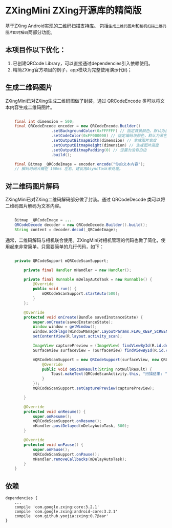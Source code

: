 # ZXingMini ZXing开源库的精简版

基于ZXing Android实现的二维码扫描支持库。
包括`生成二维码图片`和`相机扫描二维码图片即时解码`两部分功能。

## 本项目作以下优化：

1. 已创建QRCode Library，可以直接通过dependencies引入依赖使用。
2. 精简ZXing官方项目的例子，app模块为完整使用演示代码；


## 生成二维码图片

ZXingMini已对ZXing生成二维码图做了封装，通过 QRCodeEncode 类可以将文本内容生成二维码图片。

```java

    final int dimension = 500;
    final QRCodeEncode encoder = new QRCodeEncode.Builder()
                    .setBackgroundColor(0xFFFFFF) // 指定背景颜色，默认为白色
                    .setCodeColor(0xFF000000) // 指定编码块颜色，默认为黑色
                    .setOutputBitmapWidth(dimension) // 生成图片宽度
                    .setOutputBitmapHeight(dimension) // 生成图片高度
                    .setOutputBitmapPadding(0) // 设置为没有白边
                    .build();

    final Bitmap _QRCodeImage = encoder.encode("你的文本内容");
    // 解码时间大概在 160ms 左右，建议用AsyncTask来处理。

```

## 对二维码图片解码

ZXingMini已对ZXing二维码解码部分做了封装。通过 QRCodeDecode 类可以将二维码图片解码为文本内容。

```java

    Bitmap _QRCodeImage = ....
    QRCodeDecode decoder = new QRCodeDecode.Builder().build();
    String content = decoder.decod(_QRCodeImage);

```

通常，二维码解码与相机联合使用。ZXingMini对相机管理的代码也做了简化，使用起来非常简单。只需要简单的几行代码，如下：

```java

    private QRCodeSupport mQRCodeScanSupport;

        private final Handler mHandler = new Handler();

        private final Runnable mDelayAutoTask = new Runnable() {
            @Override
            public void run() {
                mQRCodeScanSupport.startAuto(500);
            }
        };

        @Override
        protected void onCreate(Bundle savedInstanceState) {
            super.onCreate(savedInstanceState);
            Window window = getWindow();
            window.addFlags(WindowManager.LayoutParams.FLAG_KEEP_SCREEN_ON);
            setContentView(R.layout.activity_scan);

            ImageView capturePreview = (ImageView) findViewById(R.id.decode_preview);
            SurfaceView surfaceView = (SurfaceView) findViewById(R.id.capture_preview_view);

            mQRCodeScanSupport = new QRCodeSupport(surfaceView, new QRCodeSupport.OnResultListener() {
                @Override
                public void onScanResult(String notNullResult) {
                    Toast.makeText(QRCodeScanActivity.this, "扫描结果: " + notNullResult, Toast.LENGTH_SHORT).show();
                }
            });
            mQRCodeScanSupport.setCapturePreview(capturePreview);

        }

        @Override
        protected void onResume() {
            super.onResume();
            mQRCodeScanSupport.onResume();
            mHandler.postDelayed(mDelayAutoTask, 500);
        }

        @Override
        protected void onPause() {
            super.onPause();
            mQRCodeScanSupport.onPause();
            mHandler.removeCallbacks(mDelayAutoTask);
        }
    }

```

## 依赖

    dependencies {
        ...
        compile 'com.google.zxing:core:3.2.1'
        compile 'com.google.zxing:android-core:3.2.1'
        compile 'com.github.yoojia:zxing:0.7@aar'
    }